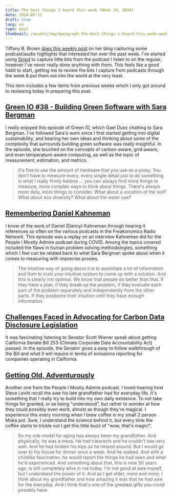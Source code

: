 ```yaml
---
title: The best things I heard this week (Week 19, 2024)
date: 2024-05-12
draft: true
lang: en
type: post
thumbnail: /assets/img/opengraph-the-best-things-i-heard-this-week-week-19-2024.png
---
```


Tiffany B. Brown [does this weekly post](https://tiffanybbrown.com/2024/05/best-things-i-heard-week-19-2024/) on her blog capturing some podcast/audio highlights that interested her over the past week. I've started using [Snipd](https://www.snipd.com/) to capture little bits from the podcast I listen to on the regular, however I've never really done anything with them. This feels like a good habit to start, getting me to review the bits I capture from podcasts through the week & put them out into the world at the very least.

This item includes a few items from previous weeks which I only got around to reviewing today in preparing this post.

## [Green IO #38 - Building Green Software with Sara Bergman](https://greenio.gaelduez.com/e/r87yzqq8-38-building-green-software-with-sara-bergman)

I really enjoyed this episode of Green IO, which Gael Duez chatting to Sara Bergman. I've followed Sara's work since I first started getting into digital sustainability, and hearing her own ideas and thinking about some of the complexity that surrounds building green software was really insightful. In the episode, she touched on the concepts of carbon-aware, grid-aware, and even temperature-aware computing, as well as the topic of measurement, estimation, and metrics.

> It's fine to use the amount of hardware that you use as a proxy. You don't have to measure every, every single detail just to do something is what I really firmly believe ... you can always find more things to measure, more complex ways to think about things. There's always more data, more things to consider. What about a vocation of the soil? What about eco diversity? What about the water use?

## [Remembering Daniel Kahneman](https://freakonomics.com/podcast/remembering-daniel-kahneman/)

I know of the work of Daniel (Danny) Kahneman through hearing it references so often on the various podcasts in the Freakonomics Radio Network. This episode was a replay on an interview Kahneman did for the People I Mostly Admire podcast during COVID. Among the topics covered included the flaws in human problem solving methodologies, something which I feel can be related back to what Sara Bergman spoke about when it comes to measuring with imprecise proxies.

> The intuitive way of going about it is to assimilate a lot of information and then to trust your intuitive system to come up with a solution. And this is clearly not optimal. We know that people do better than that. If they have a plan, if they break up the problem, if they evaluate each part of the problem separately and independently from the other parts. If they postpone their intuition until they have enough information.

## [Challenges Faced in Advocating for Carbon Data Disclosure Legislation](https://www.mcjcollective.com/my-climate-journey-podcast/senator-scott-wiener-shashank-samala)

It was fascinating listening to Senator Scott Wiener speak about getting California Senate Bill 253 (Climate Corporate Data Accountability Act) passed. In the episode, the Senator gives a easy to follow walkthrough of the Bill and what it will require in terms of emissions reporting for companies operating in California.

## [Getting Old, Adventurously](https://freakonomics.com/podcast/getting-old-adventurously/)

Another one from the People I Mostly Admire podcast. I loved hearing host Steve Levitt recall the awe his late grandfather had for everyday life. It's something that I really try to build into my own daily existence. To not take things for granted, or as being "understood", but rather to wonder at how they could possibly even work, almost as though they're magical. I experience this every morning when I brew coffee in my small 2 person Moka pot. Sure, I understand the science behind it, but every time the coffee starts to trickle out I get this little buzz of "wow, that's magic!".

> So my role model for aging has always been my grandfather. And physically, he was a mess. He had cataracts and he couldn't see very well. And he had broken his hips so he limped around. But I would go over to his house for dinner once a week. And he walked. And with a childlike fascination, he would report the things he had seen and what he'd experienced. And something about that, this is now 50 years ago, is still completely alive in me today. I'm not good at awe myself, but I understand the power of it. And as I get older, more and more, I think about my grandfather and how amazing it was that he had awe for the everyday. And I think that's one of the greatest gifts you could possibly have.
